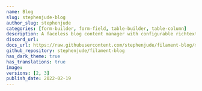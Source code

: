```yaml
---
name: Blog
slug: stephenjude-blog
author_slug: stephenjude
categories: [form-builder, form-field, table-builder, table-column]
description: A faceless blog content manager with configurable richtext and markdown support.
discord_url: 
docs_url: https://raw.githubusercontent.com/stephenjude/filament-blog/main/README.md
github_repository: stephenjude/filament-blog
has_dark_theme: true
has_translations: true
image: 
versions: [2, 3]
publish_date: 2022-02-19
---
```

